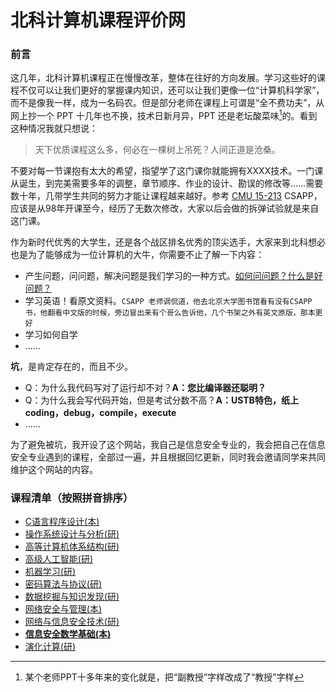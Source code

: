 # 北科计算机课程评价网



### 前言

这几年，北科计算机课程正在慢慢改革，整体在往好的方向发展。学习这些好的课程不仅可以让我们更好的掌握课内知识，还可以让我们更像一位“计算机科学家”，而不是像我一样，成为一名码农。但是部分老师在课程上可谓是“全不费功夫”，从网上抄一个 PPT 十几年也不换，技术日新月异，PPT 还是老坛酸菜味[^1]的。看到这种情况我就只想说：

> 天下优质课程这么多，何必在一棵树上吊死？人间正道是沧桑。

不要对每一节课抱有太大的希望，指望学了这门课你就能拥有XXXX技术。一门课从诞生，到完美需要多年的调整，章节顺序、作业的设计、勘误的修改等……需要数十年，几带学生共同的努力才能让课程越来越好。参考 [CMU 15-213](https://www.bilibili.com/video/BV1iW411d7hd?from=search&seid=6904084054718236485) CSAPP，应该是从98年开课至今，经历了无数次修改，大家以后会做的拆弹试验就是来自这门课。

作为新时代优秀的大学生，还是各个战区排名优秀的顶尖选手，大家来到北科想必也是为了能够成为一位计算机的大牛，你需要不止了解一下内容：

- 产生问题，问问题，解决问题是我们学习的一种方式。[如何问问题？什么是好问题？](https://github.com/ryanhanwu/How-To-Ask-Questions-The-Smart-Way/blob/main/README-zh_CN.md)
- 学习英语！看原文资料。`CSAPP 老师调侃道，他去北京大学图书馆看有没有CSAPP书，他翻看中文版的时候，旁边冒出来有个哥么告诉他，几个书架之外有英文原版，那本更好`
- 学习如何自学
- ……



**坑**，是肯定存在的，而且不少。

- Q：为什么我代码写对了运行却不对？**A：您比编译器还聪明？**
- Q：为什么我会写代码开始，但是考试分数不高？**A：USTB特色，纸上coding，debug，compile，execute**
- ……



为了避免被坑，我开设了这个网站，我自己是信息安全专业的，我会把自己在信息安全专业遇到的课程，全部过一遍，并且根据回忆更新，同时我会邀请同学来共同维护这个网站的内容。



### 课程清单（按照拼音排序）

- [C语言程序设计(本)](./course/C-yu-yan-cheng-xu-she-ji)
- [操作系统设计与分析(研)](./course/cao-zuo-xi-tong-she-ji-yu-fen-xi)
- [高等计算机体系结构(研)](./course/gao-deng-ji-suan-ji-ti-xi-jie-gou)
- [高级人工智能(研)](./course/gao-ji-ren-gong-zhi-neng)
- [机器学习(研)](./course/ji-qi-xue-xi)
- [密码算法与协议(研)](./course/mi-ma-suan-fa-yu-xie-yi)
- [数据挖掘与知识发现(研)](./course/shu-ju-wa-jue-yu-zhi-shi-fa-xian)
- [网络安全与管理(本)](./course/wang-luo-an-quan-yu-guan-li)
- [网络与信息安全技术(研)](./course/wang-luo-yu-xin-xi-an-quan-ji-shu)
- [**信息安全数学基础(本)**](./course/xin-xi-an-quan-de-shu-xue-ji-chu)
- [演化计算(研)](./course/yan-hua-ji-suan)

[^1]:某个老师PPT十多年来的变化就是，把“副教授”字样改成了“教授”字样

